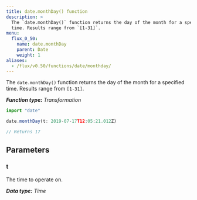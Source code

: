 ```yaml
---
title: date.monthDay() function
description: >
  The `date.monthDay()` function returns the day of the month for a specified
  time. Results range from `[1-31]`.
menu:
  flux_0_50:
    name: date.monthDay
    parent: Date
    weight: 1
aliases:
  - /flux/v0.50/functions/date/monthday/
---
```


The `date.monthDay()` function returns the day of the month for a specified time.
Results range from `[1-31]`.

_**Function type:** Transformation_  

```js
import "date"

date.monthDay(t: 2019-07-17T12:05:21.012Z)

// Returns 17
```

## Parameters

### t
The time to operate on.

_**Data type:** Time_
